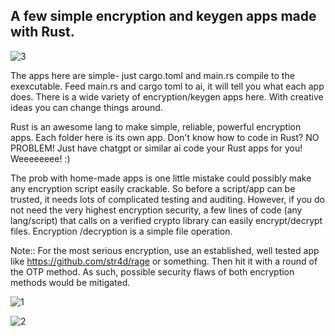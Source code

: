 

## A few simple encryption and keygen apps made with Rust.




![3](https://github.com/user-attachments/assets/6ebc1360-bc2a-453b-8040-8f890f0c072a)




The apps here are simple- just cargo.toml and main.rs compile to the exexcutable. Feed main.rs and cargo toml to ai, it will tell you what each app does. There is a wide variety of encryption/keygen apps here. With creative ideas you can change things around. 


Rust is an awesome lang to make simple, reliable, powerful encryption apps. Each folder here is its own app. Don't know how to code in Rust? NO PROBLEM! Just have chatgpt or similar ai code your Rust  apps for you! Weeeeeeee! :)





The prob with home-made apps is one little mistake could possibly make any encryption script easily crackable. So before a  script/app can be trusted, it needs lots of complicated testing and auditing.  However, if you do not need the very highest encryption security, a few lines of code (any lang/script) that calls on a verified crypto library can easily encrypt/decrypt files. Encryption /decryption is a simple file operation. 


Note:: For the most serious encryption, use an established, well tested app like https://github.com/str4d/rage or something. Then hit it with a round of the OTP method. As such, possible security flaws of both encryption methods would be mitigated. 

![1](https://github.com/user-attachments/assets/d9ac7cc8-d7db-4e22-ad7a-7244d3a1f3ee)




![2](https://github.com/user-attachments/assets/7875594b-1614-4707-8ec7-7cc31cbce07b)
